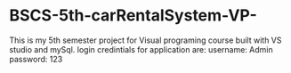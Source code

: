 # BSCS-5th-carRentalSystem-VP-
This is my 5th semester project for Visual programing course built with VS studio and mySql.
login credintials for application are:
username: Admin
password: 123
